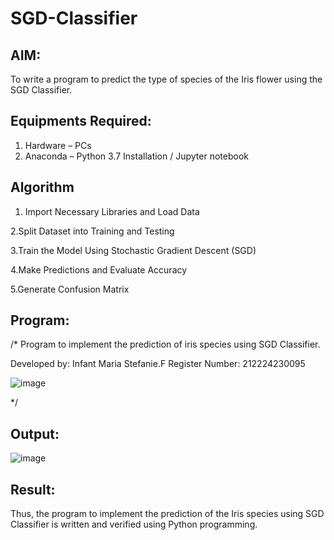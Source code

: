 # SGD-Classifier
## AIM:
To write a program to predict the type of species of the Iris flower using the SGD Classifier.

## Equipments Required:
1. Hardware – PCs
2. Anaconda – Python 3.7 Installation / Jupyter notebook

## Algorithm
 1. Import Necessary Libraries and Load Data
  
 2.Split Dataset into Training and Testing

 3.Train the Model Using Stochastic Gradient Descent (SGD)
 
 4.Make Predictions
 and Evaluate Accuracy
 
 5.Generate Confusion Matrix

## Program:

/*
Program to implement the prediction of iris species using SGD Classifier.

Developed by: Infant Maria Stefanie.F
Register Number: 212224230095


![image](https://github.com/user-attachments/assets/768a7a04-bf1a-4f38-a0de-ccfab1bfeab0)

*/


## Output:
![image](https://github.com/user-attachments/assets/3363d991-3950-44e3-91d5-6d0636eaed26)



## Result:
Thus, the program to implement the prediction of the Iris species using SGD Classifier is written and verified using Python programming.
